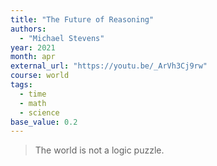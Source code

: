 ```yaml
---
title: "The Future of Reasoning"
authors:
  - "Michael Stevens"
year: 2021
month: apr
external_url: "https://youtu.be/_ArVh3Cj9rw"
course: world
tags:
  - time
  - math
  - science
base_value: 0.2
---
```


> The world is not a logic puzzle.
